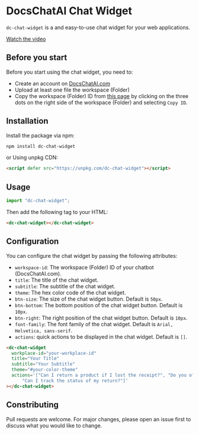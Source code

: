 # DocsChatAI Chat Widget

`dc-chat-widget` is a and easy-to-use chat widget for your web applications.


[Watch the video](https://www.loom.com/embed/0e18a9d4d47c4446bb77e0f34c3fb4e3?sid=f25e5121-1ec5-4c18-ad15-db42275b4733)


## Before you start

Before you start using the chat widget, you need to:

- Create an account on [DocsChatAI.com](https://docschatai.com) 
- Upload at least one file the workspace (Folder)
- Copy the workspace (Folder) ID from [this page](https://docschatai.com/workspaces) by clicking on the three dots on the right side of the workspace (Folder) and selecting `Copy ID`.

## Installation

Install the package via npm:

```sh
npm install dc-chat-widget
```

or Using unpkg CDN:

```html
<script defer src="https://unpkg.com/dc-chat-widget"></script>
```

## Usage

```javascript
import "dc-chat-widget";
```

Then add the following tag to your HTML:

```html
<dc-chat-widget></dc-chat-widget>
```

## Configuration

You can configure the chat widget by passing the following attributes:

- `workspace-id`: The workspace (Folder) ID of your chatbot (DocsChatAI.com).
- `title`: The title of the chat widget.
- `subtitle`: The subtitle of the chat widget.
- `theme`: The hex color code of the chat widget.
- `btn-size`: The size of the chat widget button. Default is `50px`.
- `btn-bottom`: The bottom position of the chat widget button. Default is `10px`.
- `btn-right`: The right position of the chat widget button. Default is `10px`.
- `font-family`: The font family of the chat widget. Default is `Arial, Helvetica, sans-serif`.
- `actions`: quick actions to be displayed in the chat widget. Default is `[]`.

```html
<dc-chat-widget
  workplace-id="your-workplace-id"
  title="Your Title"
  subtitle="Your Subtitle"
  theme="#your-color-theme"
  actions='["Can I return a product if I lost the receipt?", "Do you offer in-store returns?", 
      "Can I track the status of my return?"]'
></dc-chat-widget>
```

## Constributing

Pull requests are welcome. For major changes, please open an issue first to discuss what you would like to change.
